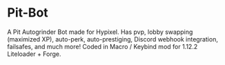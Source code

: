 # Pit-Bot
A Pit Autogrinder Bot made for Hypixel. Has pvp, lobby swapping (maximized XP), auto-perk, auto-prestiging, Discord webhook integration, failsafes, and much more! Coded in Macro / Keybind mod for 1.12.2 Liteloader + Forge. 
